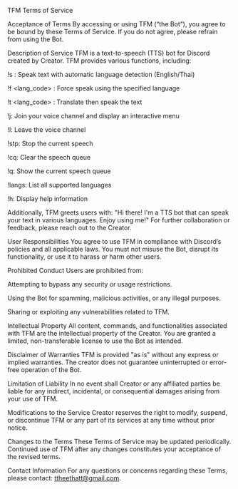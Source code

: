 TFM Terms of Service

Acceptance of Terms
By accessing or using TFM (“the Bot”), you agree to be bound by these Terms of Service. If you do not agree, please refrain from using the Bot.

Description of Service
TFM is a text-to-speech (TTS) bot for Discord created by Creator. TFM provides various functions, including:

!s <text>: Speak text with automatic language detection (English/Thai)

!f <lang_code> <text>: Force speak using the specified language

!t <lang_code> <text>: Translate then speak the text

!j: Join your voice channel and display an interactive menu

!l: Leave the voice channel

!stp: Stop the current speech

!cq: Clear the speech queue

!q: Show the current speech queue

!langs: List all supported languages

!h: Display help information

Additionally, TFM greets users with:
"Hi there! I'm a TTS bot that can speak your text in various languages. Enjoy using me!"
For further collaboration or feedback, please reach out to the Creator.

User Responsibilities
You agree to use TFM in compliance with Discord’s policies and all applicable laws. You must not misuse the Bot, disrupt its functionality, or use it to harass or harm other users.

Prohibited Conduct
Users are prohibited from:

Attempting to bypass any security or usage restrictions.

Using the Bot for spamming, malicious activities, or any illegal purposes.

Sharing or exploiting any vulnerabilities related to TFM.

Intellectual Property
All content, commands, and functionalities associated with TFM are the intellectual property of the Creator. You are granted a limited, non-transferable license to use the Bot as intended.

Disclaimer of Warranties
TFM is provided "as is" without any express or implied warranties. The creator does not guarantee uninterrupted or error-free operation of the Bot.

Limitation of Liability
In no event shall Creator or any affiliated parties be liable for any indirect, incidental, or consequential damages arising from your use of TFM.

Modifications to the Service
Creator reserves the right to modify, suspend, or discontinue TFM or any part of its services at any time without prior notice.

Changes to the Terms
These Terms of Service may be updated periodically. Continued use of TFM after any changes constitutes your acceptance of the revised terms.

Contact Information
For any questions or concerns regarding these Terms, please contact: ttheethatt@gmail.com.

